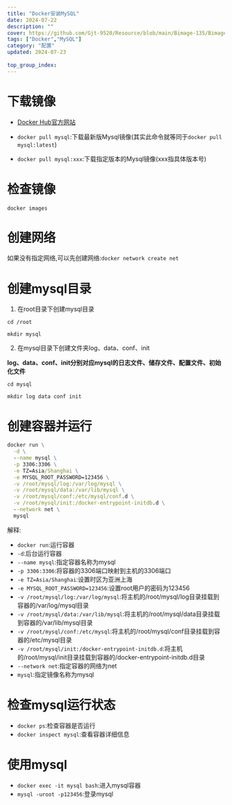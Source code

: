 ```yaml
---
title: "Docker安装MySQL"
date: 2024-07-22
description: ""
cover: https://github.com/Gjt-9520/Resource/blob/main/Bimage-135/Bimage77.jpg?raw=true
tags: ["Docker","MySQL"]
category: "配置"
updated: 2024-07-23
  
top_group_index: 
---
```


# 下载镜像

- [Docker Hub官方网站](https://hub.docker.com/)

- `docker pull mysql`:下载最新版Mysql镜像(其实此命令就等同于`docker pull mysql:latest`)

- `docker pull mysql:xxx`:下载指定版本的Mysql镜像(xxx指具体版本号)

# 检查镜像

`docker images`

# 创建网络

如果没有指定网络,可以先创建网络:`docker network create net`

# 创建mysql目录

1. 在root目录下创建mysql目录

`cd /root`

`mkdir mysql`

2. 在mysql目录下创建文件夹log、data、conf、init

**log、data、conf、init分别对应mysql的日志文件、储存文件、配置文件、初始化文件**

`cd mysql`

`mkdir log data conf init`

# 创建容器并运行

```cmd
docker run \
  -d \
  --name mysql \
  -p 3306:3306 \
  -e TZ=Asia/Shanghai \
  -e MYSQL_ROOT_PASSWORD=123456 \
  -v /root/mysql/log:/var/log/mysql \
  -v /root/mysql/data:/var/lib/mysql \
  -v /root/mysql/conf:/etc/mysql/conf.d \
  -v /root/mysql/init:/docker-entrypoint-initdb.d \
  --network net \
  mysql
```

解释:
- `docker run`:运行容器
- `-d`:后台运行容器
- `--name mysql`:指定容器名称为mysql
- `-p 3306:3306`:将容器的3306端口映射到主机的3306端口
- `-e TZ=Asia/Shanghai`:设置时区为亚洲上海
- `-e MYSQL_ROOT_PASSWORD=123456`:设置root用户的密码为123456
- `-v /root/mysql/log:/var/log/mysql`:将主机的/root/mysql/log目录挂载到容器的/var/log/mysql目录
- `-v /root/mysql/data:/var/lib/mysql`:将主机的/root/mysql/data目录挂载到容器的/var/lib/mysql目录
- `-v /root/mysql/conf:/etc/mysql`:将主机的/root/mysql/conf目录挂载到容器的/etc/mysql目录
- `-v /root/mysql/init:/docker-entrypoint-initdb.d`:将主机的/root/mysql/init目录挂载到容器的/docker-entrypoint-initdb.d目录
- `--network net`:指定容器的网络为net
- `mysql`:指定镜像名称为mysql

# 检查mysql运行状态

- `docker ps`:检查容器是否运行
- `docker inspect mysql`:查看容器详细信息

# 使用mysql

- `docker exec -it mysql bash`:进入mysql容器
- `mysql -uroot -p123456`:登录mysql